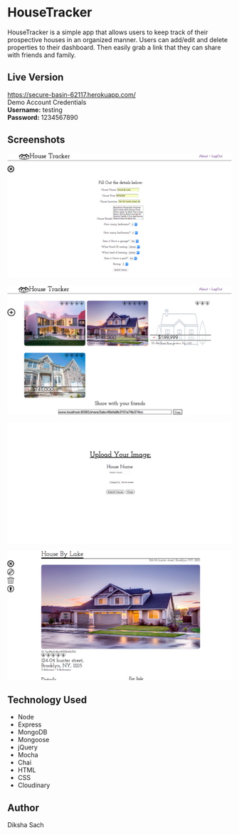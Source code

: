 # HouseTracker
HouseTracker is a simple app that allows users to keep track of their prospective houses in an organized manner. 
Users can add/edit and delete properties to their dashboard. Then easily grab a link that they can share with friends and family.
## Live Version
https://secure-basin-62117.herokuapp.com/  
Demo Account Credentials  
**Username:** testing  
**Password:** 1234567890
## Screenshots

![My image](https://github.com/DikshaSach/HouseTracker/blob/master/public/images/screenshot1.png) 

![My image](https://github.com/DikshaSach/HouseTracker/blob/master/public/images/screenshot2.png)  

![My image](https://github.com/DikshaSach/HouseTracker/blob/master/public/images/screenshot3.png)

![My image](https://github.com/DikshaSach/HouseTracker/blob/master/public/images/screenshot4.png)  

## Technology Used
* Node
* Express
* MongoDB
* Mongoose
* jQuery
* Mocha
* Chai
* HTML
* CSS
* Cloudinary

## Author
Diksha Sach
